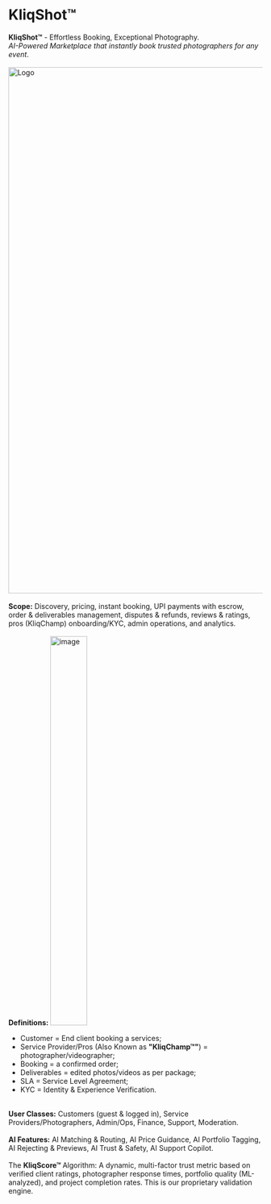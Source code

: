 # KliqShot™
<b>KliqShot™</b> - Effortless Booking, Exceptional Photography. 
</br> <I>AI-Powered Marketplace that instantly book trusted photographers for any event</I>.
</br>
</br>
<img width="3535" height="1044" alt="Logo" src="https://github.com/user-attachments/assets/f830daa1-78a2-4048-aaaa-4fc34eeb3b75" /></br></br>
<b>Scope:</b> Discovery, pricing, instant booking, UPI payments with escrow, order & deliverables management, disputes & refunds, reviews & ratings, pros (KliqChamp) onboarding/KYC, admin operations, and analytics.
</br> </br>
<b font-size='21px'>Definitions:</b> <img width="73" height="772" alt="image" src="https://github.com/user-attachments/assets/1511086c-d26d-4add-afb1-e8fd20e75cb6" /> </br>
- Customer = End client booking a services; </br>
- Service Provider/Pros (Also Known as <b>"KliqChamp™"</b>) = photographer/videographer;</br>  
- Booking = a confirmed order;</br>
- Deliverables = edited photos/videos as per package;</br>
- SLA = Service Level Agreement;</br>
- KYC = Identity & Experience Verification.</br>
</br>
<b>User Classes:</b>  Customers (guest & logged in), Service Providers/Photographers, Admin/Ops, Finance, Support, Moderation.
</br> </br>
<b>AI Features:</b>  
AI Matching & Routing, AI Price Guidance, AI Portfolio Tagging, AI Rejecting & Previews, AI Trust & Safety, AI Support Copilot.
</br></br>
The <b>KliqScore™ </b> Algorithm: A dynamic, multi-factor trust metric based on verified client ratings, photographer response times, portfolio quality (ML-analyzed), and project completion rates. This is our proprietary validation engine.
